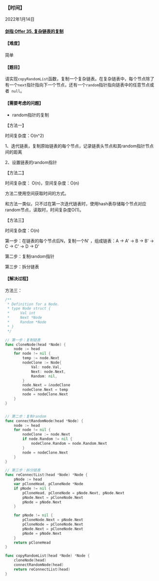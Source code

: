 ### 【时间】

2022年1月14日

#### [剑指 Offer 35. 复杂链表的复制](https://leetcode-cn.com/problems/fu-za-lian-biao-de-fu-zhi-lcof/)

#### 【难度】

简单

#### 【题目】

请实现` copyRandomList `函数，复制一个复杂链表。在复杂链表中，每个节点除了有一个` next `指针指向下一个节点，还有一个` random `指针指向链表中的任意节点或者` null`。




#### 【需要考虑的问题】

- random指针的复制



【方法一】

时间复杂度：O(n^2)

1、迭代链表，复制原始链表的每个节点，记录链表头节点和其random指针节点间的距离

2、设置链表的random指针



【方法二】

时间复杂度： O(n)，空间复杂度：O(n)

方法二使用空间获取时间的方式。

和方法一类似，只不过在第一次迭代链表时，使用hash表存储每个节点对应random节点，读取时，时间复杂度O(1)。



【方法三】

时间复杂度：O(n)

第一步：在链表的每个节点后N，复制一个N' ，组成链表：A -> A' -> B -> B' -> C -> C' -> D -> D'

第二步：复制random指针

第三步：拆分链表



#### 【解决过程】

方法三：

```go
/**
 * Definition for a Node.
 * type Node struct {
 *     Val int
 *     Next *Node
 *     Random *Node
 * }
 */

// 第一步：复制链表
func cloneNode(head *Node) {
	node := head
	for node != nil {
		temp := node.Next
		nodeClone := Node{
			Val: node.Val,
			Next: node.Next,
			Random: nil,
		}
		node.Next = &nodeClone
		nodeClone.Next = temp
		node = nodeClone.Next
	}
}


// 第二步：复制random
func connectRandomNode(head *Node) {
	node := head
	for node != nil {
		nodeClone := node.Next
		if node.Random != nil {
			nodeClone.Random = node.Random.Next
		}
		node = nodeClone.Next
	}
}

// 第三步：拆分链表
func reConnectList(head *Node) *Node {
	pNode := head
	var pCloneHead, pCloneNode *Node
	if pNode != nil {
		pCloneHead, pCloneNode = pNode.Next, pNode.Next
		pNode.Next = pCloneNode.Next
		pNode = pNode.Next
	}

	for pNode != nil {
		pCloneNode.Next = pNode.Next
		pCloneNode = pCloneNode.Next
		pNode.Next = pCloneNode.Next
		pNode = pNode.Next
	}
	return pCloneHead
}

func copyRandomList(head *Node) *Node {
	cloneNode(head)
	connectRandomNode(head)
	return reConnectList(head)
}
```

